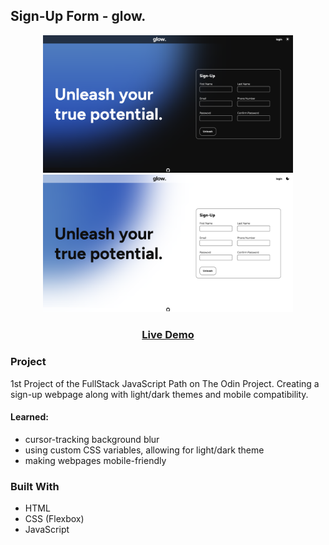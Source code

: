 ## Sign-Up Form - glow.

<p align="center">
  <img src="/readme-images/dark.png" width="400" alt="project pic">
  <img src="/readme-images/light.png" width="400" alt="project pic">
</p>
<h3 align="center">
<a href="https://baheerpayab.github.io/glow-sign-up/">Live Demo</a>
</h3>

### Project

1st Project of the FullStack JavaScript Path on The Odin Project. Creating a sign-up webpage along with light/dark themes and mobile compatibility.

#### Learned:
- cursor-tracking background blur
- using custom CSS variables, allowing for light/dark theme
- making webpages mobile-friendly

### Built With

* HTML
* CSS (Flexbox)
* JavaScript